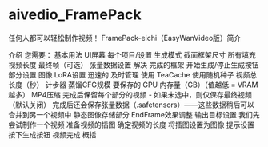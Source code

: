 # aivedio_FramePack
任何人都可以轻松制作视频！ FramePack-eichi（EasyWanVideo版）简介

介绍
您需要：
基本用法
UI屏幕
每个项目/设置
生成模式
截面框架尺寸
所有填充
视频长度
最终帧（可选）
张量数据设置
解决
完成的框架
开始生成/停止生成按钮
部分设置
图像
LoRA设置
迅速的
及时管理
使用 TeaCache
使用随机种子
视频总长度（秒）
计步器
蒸馏CFG规模
要保存的 GPU 内存量（GB）（值越低 = VRAM 越多）
MP4压缩
完成后保留每个部分的视频 - 如果未选中，则仅保存最终视频（默认关闭）
完成后还会保存张量数据（.safetensors）——这些数据稍后可以合并到另一个视频中
静态图像存储部分
EndFrame效果调整
输出目标设置
我们先尝试制作一个视频
准备视频的插图
确定视频的长度
将插图设置为图像
提示设置
按下生成按钮
视频完成
概括
